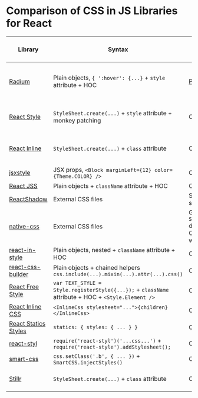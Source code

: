 # Comparison of CSS in JS Libraries for React

Library | Syntax | Mechanism | Override mechanism | Compile-time step | Media Queries | Pseudo styles | CSS Syntax | Animations | ES6 Classes | Vendor Prefixes | Dynamic styles | Isomorphic (runs on server)
-------- | -------- | -------- | -------- | -------- | -------- | -------- | -------- | -------- | -------- | -------- | -------- | --------
[Radium](https://github.com/FormidableLabs/radium) | Plain objects, `{ ':hover': {...}` + `style` attribute + HOC | [Pure inline styles](https://github.com/FormidableLabs/radium#how-does-radium-work) | Object.assign | No | [Yes](https://github.com/FormidableLabs/radium/tree/master/docs/guides#media-queries) | Yes - :hover, :active, :focus | [Yes](https://github.com/FormidableLabs/radium/tree/master/docs/faq#can-i-use-my-favourite-csslesssass-syntax) | [Yes](https://github.com/FormidableLabs/radium/tree/master/docs/api#keyframes) | [Yes](https://github.com/FormidableLabs/radium/tree/master/docs/guides#how-do-i-do-it-then) | Yes | Yes - anything can be done at runtime | Partial - media queries do not work yet
[React Style](https://github.com/js-next/react-style) | `StyleSheet.create(...)` + `style` attribute + monkey patching | Converts to CSS | CSS overrides hack - `.foo,.foo.foo1,.foo.foo1.foo2.` (etc.) | [Optional](https://github.com/js-next/react-style#extracting-styles-into-css-at-build-time) | [Yes](https://github.com/js-next/react-style#support-for-media-queries) | [No](https://github.com/js-next/react-style#not-supported-css-features) | [Yes](https://github.com/js-next/react-style#syntax-helpers-for-writing-styles) | No | Yes | Yes, if using [webpack extraction plugin](https://github.com/js-next/react-style#extracting-styles-into-css-at-build-time) | Yes - using inline styles | Yes, if using extraction
[React Inline](https://github.com/martinandert/react-inline) | `StyleSheet.create(...)` + `class` attribute | Converts to CSS | Unknown | Yes | Yes | Yes - all that are supported by CSS | No | No | Yes | Yes, after extraction | Yes - using inline styles | Yes
[jsxstyle](https://github.com/petehunt/jsxstyle) | JSX props, `<Block marginLeft={12} color={Theme.COLOR} />` | Converts to CSS | Unknown | Yes | Not yet | Not yet | No | No | Yes | Yes, after extraction | Yes - using inline styles | Yes
[React JSS](https://github.com/jsstyles/react-jss) | Plain objects + `className` attribute + HOC | Converts to CSS | [extend plugin](https://github.com/jsstyles/jss-extend) | No | Yes | Yes? | No | No | Yes | [Yes](https://github.com/jsstyles/jss-vendor-prefixer) | Yes - using inline styles | Unknown
[ReactShadow](https://github.com/Wildhoney/ReactShadow) | External CSS files | Shadow DOM for scoping | Same pitfalls as CSS | No | Yes | Yes | Yes | Yes | No | Yes, on external css | Yes - using inline styles | Yes
[native-css](https://github.com/raphamorim/native-css) | External CSS files | Generates `StyleSheet.create` declarations from CSS file for use with React Style | - | - | - | - | Yes | - | - | - | - | -
[react-in-style](https://github.com/ericwooley/react-in-style) | Plain objects, nested + `className` attribute + HOC | Converts to CSS | Same pitfalls as CSS | No | No | Yes | No | No | Yes | Yes, autoprefixer | Yes - using inline styles | Unknown
[react-css-builder](https://github.com/jhudson8/react-css-builder) | Plain objects + chained helpers `css.include(...).mixin(...).attr(...).css()` | Converts to CSS | Same pitfalls as CSS | No | No | No | No | No | Yes | Yes - [mixins](http://jhudson8.github.io/fancydocs/index.html#project/jhudson8/react-css-builder/section/Usage/Mixins?focus=outline) | Yes - using inline styles | Unknown
[React Free Style](https://github.com/blakeembrey/react-free-style) | `var TEXT_STYLE = Style.registerStyle({...});` + `className` attribute + HOC + `<Style.Element />` | Converts to CSS | Explicit - `FreeStyle#registerStyle(a, b, c)` | No | Yes | Yes | No | Yes | Yes | Unknown | Yes - explicit support `this.context.freeStyle.registerStyle(...)` | Yes
[React Inline CSS](https://github.com/RickWong/react-inline-css) | `<InlineCss stylesheet="...">{children}</InlineCss>` | Converts to CSS | Same pitfalls as CSS | No | Yes | Yes | Yes | Yes | Yes | Unknown | Yes - using inline styles | Unknown
[React Statics Styles](https://github.com/elierotenberg/react-statics-styles) | `statics: { styles: { ... } }` | Converts to CSS | Same pitfalls as CSS | Yes | Yes | Yes | No | Yes | Yes | Yes, after extraction | Yes - using inline styles | Yes
[react-styl](https://github.com/nick/react-styl) | `require('react-styl')('...css...')` + `require('react-style').addStylesheet();` | Converts to CSS | Same pitfalls as CSS | No | Yes | Yes | Yes | Yes | Yes | No | Yes - using inline styles | No
[smart-css](https://github.com/hackhat/smart-css) | `css.setClass('.b', { ... })` + `SmartCSS.injectStyles()` | Converts to CSS | Same pitfalls as CSS | No | Yes | Yes | No | No | Yes | Not yet | Yes - using inline styles | Not yet
[Stillr](https://github.com/chriskjaer/stilr) | `StyleSheet.create(...)` + `class` attribute | Converts to CSS | Same pitfalls as CSS | Optional | Yes | Yes | No | Yes | Yes | Yes, after extraction | Yes - using inline styles | Yes, if using extraction
